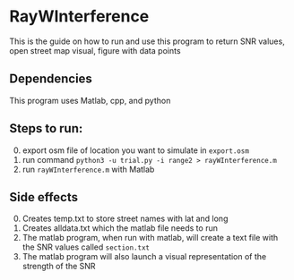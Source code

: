 # RayWInterference
This is the guide on how to run and use this program to return SNR values, open street map visual, figure with data points

## Dependencies
This program uses Matlab, cpp, and python

## Steps to run:
0. export osm file of location you want to simulate in `export.osm`
1. run command `python3 -u trial.py -i range2 > rayWInterference.m`
2. run `rayWInterference.m` with Matlab


## Side effects
0. Creates temp.txt to store street names with lat and long
1. Creates alldata.txt which the matlab file needs to run
2. The matlab program, when run with matlab, will create a text file with the SNR values called `section.txt`
3. The matlab program will also launch a visual representation of the strength of the SNR
